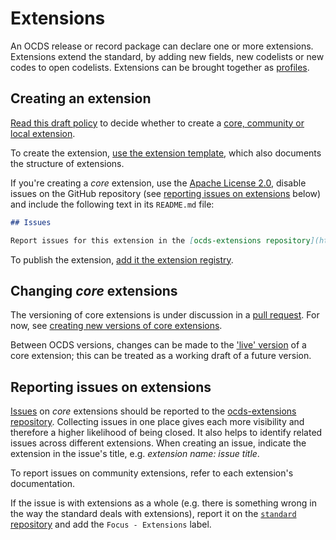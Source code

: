 # Extensions

An OCDS release or record package can declare one or more extensions. Extensions extend the standard, by adding new fields, new codelists or new codes to open codelists. Extensions can be brought together as [profiles](../profiles).

## Creating an extension

[Read this draft policy](https://docs.google.com/document/d/1zvR1PDefO6yTK28uKA6XCnxMLiC9oiEeb3uFjHuRyqI/edit) to decide whether to create a [core, community or local extension](http://standard.open-contracting.org/latest/en/extensions/).

To create the extension, [use the extension template](https://github.com/open-contracting/standard_extension_template/blob/master/README.md), which also documents the structure of extensions.

If you're creating a *core* extension, use the [Apache License 2.0](https://raw.githubusercontent.com/open-contracting/ocds_process_title_extension/master/LICENSE), disable issues on the GitHub repository (see [reporting issues on extensions](#reporting-issues-on-extensions) below) and include the following text in its `README.md` file:

```markdown
## Issues

Report issues for this extension in the [ocds-extensions repository](https://github.com/open-contracting/ocds-extensions/issues), putting the extension's name in the issue's title.
```

To publish the extension, [add it the extension registry](https://github.com/open-contracting/extension_registry).

## Changing *core* extensions

The versioning of core extensions is under discussion in a [pull request](https://github.com/open-contracting/standard/pull/674). For now, see [creating new versions of core extensions](../standard/technical/deployment#create-new-versions-of-core-extensions).

Between OCDS versions, changes can be made to the ['live' version](https://github.com/open-contracting/extension_registry#extension_versionscsv) of a core extension; this can be treated as a working draft of a future version.

## Reporting issues on extensions

[Issues](https://help.github.com/articles/about-issues/) on *core* extensions should be reported to the [ocds-extensions repository](https://github.com/open-contracting/ocds-extensions). Collecting issues in one place gives each more visibility and therefore a higher likelihood of being closed. It also helps to identify related issues across different extensions. When creating an issue, indicate the extension in the issue's title, e.g. *extension name: issue title*.

To report issues on community extensions, refer to each extension's documentation.

If the issue is with extensions as a whole (e.g. there is something wrong in the way the standard deals with extensions), report it on the [`standard` repository](https://github.com/open-contracting/standard) and add the `Focus - Extensions` label.
